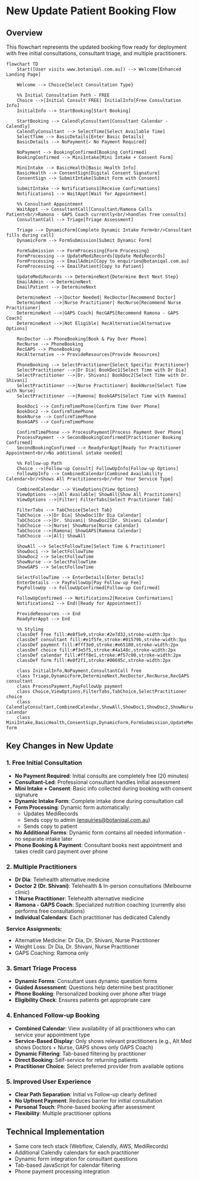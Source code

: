 # New Update Patient Booking Flow

## Overview
This flowchart represents the updated booking flow ready for deployment with free initial consultations, consultant triage, and multiple practitioners.

```mermaid
flowchart TD
    Start([User visits www.botaniqal.com.au]) --> Welcome[Enhanced Landing Page]
    
    Welcome --> Choice{Select Consultation Type}
    
    %% Initial Consultation Path - FREE
    Choice -->|Initial Consult FREE| InitialInfo[Free Consultation Info]
    InitialInfo --> StartBooking[Start Booking]
    
    StartBooking --> CalendlyConsultant[Consultant Calendar - Calendly]
    CalendlyConsultant --> SelectTime[Select Available Time]
    SelectTime --> BasicDetails[Enter Basic Details]
    BasicDetails --> NoPayment[✓ No Payment Required]
    
    NoPayment --> BookingConfirmed[Booking Confirmed]
    BookingConfirmed --> MiniIntake[Mini Intake + Consent Form]
    
    MiniIntake --> BasicHealth[Basic Health Info]
    BasicHealth --> ConsentSign[Digital Consent Signature]
    ConsentSign --> SubmitIntake[Submit Form with Consent]
    
    SubmitIntake --> Notifications1[Receive Confirmations]
    Notifications1 --> WaitAppt[Wait for Appointment]
    
    %% Consultant Appointment
    WaitAppt --> ConsultantCall[Consultant/Ramona Calls Patient<br/>Ramona - GAPS Coach currently<br/>handles free consults]
    ConsultantCall --> Triage[Triage Assessment]
    
    Triage --> DynamicForm[Complete Dynamic Intake Form<br/>Consultant fills during call]
    DynamicForm --> FormSubmission[Submit Dynamic Form]
    
    FormSubmission --> FormProcessing{Form Processing}
    FormProcessing --> UpdateMediRecords[Update MediRecords]
    FormProcessing --> EmailAdmin[Copy to enquiries@botaniqal.com.au]
    FormProcessing --> EmailPatient[Copy to Patient]
    
    UpdateMediRecords --> DetermineNext{Determine Best Next Step}
    EmailAdmin --> DetermineNext
    EmailPatient --> DetermineNext
    
    DetermineNext -->|Doctor Needed| RecDoctor[Recommend Doctor]
    DetermineNext -->|Nurse Practitioner| RecNurse[Recommend Nurse Practitioner]
    DetermineNext -->|GAPS Coach| RecGAPS[Recommend Ramona - GAPS Coach]
    DetermineNext -->|Not Eligible| RecAlternative[Alternative Options]
    
    RecDoctor --> PhoneBooking[Book & Pay Over Phone]
    RecNurse --> PhoneBooking
    RecGAPS --> PhoneBooking
    RecAlternative --> ProvideResources[Provide Resources]
    
    PhoneBooking --> SelectPractitioner{Select Specific Practitioner}
    SelectPractitioner -->|Dr Dia| BookDoc1[Select Time with Dr Dia]
    SelectPractitioner -->|Dr. Shivani| BookDoc2[Select Time with Dr. Shivani]
    SelectPractitioner -->|Nurse Practitioner| BookNurse[Select Time with Nurse]
    SelectPractitioner -->|Ramona| BookGAPS[Select Time with Ramona]
    
    BookDoc1 --> ConfirmTimePhone[Confirm Time Over Phone]
    BookDoc2 --> ConfirmTimePhone
    BookNurse --> ConfirmTimePhone
    BookGAPS --> ConfirmTimePhone
    
    ConfirmTimePhone --> ProcessPayment[Process Payment Over Phone]
    ProcessPayment --> SecondBookingConfirmed[Practitioner Booking Confirmed]
    SecondBookingConfirmed --> ReadyForAppt[Ready for Practitioner Appointment<br/>No additional intake needed]
    
    %% Follow-up Path
    Choice -->|Follow-up Consult| FollowUpInfo[Follow-up Options]
    FollowUpInfo --> CombinedCalendar[Combined Availability Calendar<br/>Shows All Practitioners<br/>For Your Service Type]
    
    CombinedCalendar --> ViewOptions{View Options}
    ViewOptions -->|All Available| ShowAll[Show All Practitioners]
    ViewOptions -->|Filter| FilterTabs[Select Practitioner Tab]
    
    FilterTabs --> TabChoice{Select Tab}
    TabChoice -->|Dr Dia| ShowDoc1[Dr Dia Calendar]
    TabChoice -->|Dr. Shivani| ShowDoc2[Dr. Shivani Calendar]
    TabChoice -->|Nurse| ShowNurse[Nurse Calendar]
    TabChoice -->|Ramona| ShowGAPS[Ramona Calendar]
    TabChoice -->|All| ShowAll
    
    ShowAll --> SelectFollowTime[Select Time & Practitioner]
    ShowDoc1 --> SelectFollowTime
    ShowDoc2 --> SelectFollowTime
    ShowNurse --> SelectFollowTime
    ShowGAPS --> SelectFollowTime
    
    SelectFollowTime --> EnterDetails[Enter Details]
    EnterDetails --> PayFollowUp[Pay Follow-up Fee]
    PayFollowUp --> FollowUpConfirmed[Follow-up Confirmed]
    
    FollowUpConfirmed --> Notifications2[Receive Confirmations]
    Notifications2 --> End([Ready for Appointment])
    
    ProvideResources --> End
    ReadyForAppt --> End
    
    %% Styling
    classDef free fill:#e8f5e9,stroke:#2e7d32,stroke-width:3px
    classDef consultant fill:#e1f5fe,stroke:#01579b,stroke-width:3px
    classDef payment fill:#fff3e0,stroke:#e65100,stroke-width:2px
    classDef choice fill:#f3e5f5,stroke:#4a148c,stroke-width:2px
    classDef calendar fill:#fff8e1,stroke:#f57c00,stroke-width:2px
    classDef form fill:#e0f2f1,stroke:#00695c,stroke-width:2px
    
    class InitialInfo,NoPayment,ConsultantCall free
    class Triage,DynamicForm,DetermineNext,RecDoctor,RecNurse,RecGAPS consultant
    class ProcessPayment,PayFollowUp payment
    class Choice,ViewOptions,FilterTabs,TabChoice,SelectPractitioner choice
    class CalendlyConsultant,CombinedCalendar,ShowAll,ShowDoc1,ShowDoc2,ShowNurse,ShowGAPS calendar
    class MiniIntake,BasicHealth,ConsentSign,DynamicForm,FormSubmission,UpdateMediRecords form
```

## Key Changes in New Update

### 1. Free Initial Consultation
- **No Payment Required**: Initial consults are completely free (20 minutes)
- **Consultant-Led**: Professional consultant handles initial assessment
- **Mini Intake + Consent**: Basic info collected during booking with consent signature
- **Dynamic Intake Form**: Complete intake done during consultation call
- **Form Processing**: Dynamic form automatically:
  - Updates MediRecords
  - Sends copy to admin (enquiries@botaniqal.com.au)
  - Sends copy to patient
- **No Additional Forms**: Dynamic form contains all needed information - no separate intake later
- **Phone Booking & Payment**: Consultant books next appointment and takes credit card payment over phone

### 2. Multiple Practitioners
- **Dr Dia**: Telehealth alternative medicine
- **Doctor 2 (Dr. Shivani)**: Telehealth & In-person consultations (Melbourne clinic)
- **1 Nurse Practitioner**: Telehealth alternative medicine
- **Ramona - GAPS Coach**: Specialized nutrition coaching (currently also performs free consultations)
- **Individual Calendars**: Each practitioner has dedicated Calendly

**Service Assignments:**
- Alternative Medicine: Dr Dia, Dr. Shivani, Nurse Practitioner
- Weight Loss: Dr Dia, Dr. Shivani, Nurse Practitioner
- GAPS Coaching: Ramona only

### 3. Smart Triage Process
- **Dynamic Forms**: Consultant uses dynamic question forms
- **Guided Assessment**: Questions help determine best practitioner
- **Phone Booking**: Personalized booking over phone after triage
- **Eligibility Check**: Ensures patients get appropriate care

### 4. Enhanced Follow-up Booking
- **Combined Calendar**: View availability of all practitioners who can service your appointment type
- **Service-Based Display**: Only shows relevant practitioners (e.g., Alt Med shows Doctors + Nurse, GAPS shows only GAPS Coach)
- **Dynamic Filtering**: Tab-based filtering by practitioner
- **Direct Booking**: Self-service for returning patients
- **Practitioner Choice**: Select preferred provider from available options

### 5. Improved User Experience
- **Clear Path Separation**: Initial vs Follow-up clearly defined
- **No Upfront Payment**: Reduces barrier for initial consultation
- **Personal Touch**: Phone-based booking after assessment
- **Flexibility**: Multiple practitioner options

## Technical Implementation
- Same core tech stack (Webflow, Calendly, AWS, MediRecords)
- Additional Calendly calendars for each practitioner
- Dynamic form integration for consultant questions
- Tab-based JavaScript for calendar filtering
- Phone payment processing integration